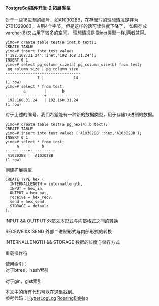 #### PostgreSql插件开发-2 拓展类型
对于一些16进制的编号，如A10302BB，在存储时的理想情况是存为2701329083，占用4个字节，但是这样的话可读性就下降了，
如果存成varchar(8)又占用了较多的空间。
理想情况是像inet类型一样,两者兼得。
```
yimo=# create table test(a inet,b text);
CREATE TABLE
yimo=# insert into test values ('192.168.31.24'::inet,'192.168.31.24');
INSERT 0 1
yimo=# select pg_column_size(a),pg_column_size(b) from test;
 pg_column_size | pg_column_size 
----------------+----------------
              7 |             14
(1 row)
yimo=# select * from test;
        a        |       b       
-----------------+---------------
 192.168.31.24   | 192.168.31.24
(1 row)
```
对于上述的编号，我们希望能有一种新的数据类型，用于存储16进制的数据。
```
yimo=# create table test(a pg_hex(4),b text);
CREATE TABLE
yimo=# insert into test values ('A10302BB'::hex,'A10302BB');
INSERT 0 1
yimo=# select * from test;
     a    |     b         
----------+-----------
 A10302BB |  A10302BB
(1 row)
```

创建扩展类型
```
CREATE TYPE hex (
  INTERNALLENGTH = internallength,
  INPUT = hex_in,
  OUTPUT = hex_out,
  receive = hex_recv,
  send = hex_send,
  STORAGE = default
);
```

INPUT && OUTPUT 外部文本形式与内部格式之间的转换

RECEIVE && SEND 外部二进制形式与内部形式的转换  

INTERNALLENGTH && STORAGE 数据的长度与储存方式


重载操作符   


使用索引：  
对于btree，hash索引

对于gin，gist索引


本文中的所有代码可以在[这里](https://github.com/mmooyyii/pg_plugin_demo/tree/master/hello_world)找到。  
参考代码：[HyperLogLog](https://github.com/citusdata/postgresql-hll)  [RoaringBitMap](https://github.com/ChenHuajun/pg_roaringbitmap)


